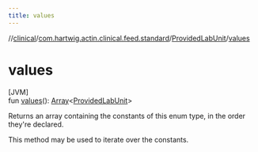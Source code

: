 ```yaml
---
title: values
---
```

//[clinical](../../../index.html)/[com.hartwig.actin.clinical.feed.standard](../index.html)/[ProvidedLabUnit](index.html)/[values](values.html)



# values



[JVM]\
fun [values](values.html)(): [Array](https://kotlinlang.org/api/latest/jvm/stdlib/kotlin/-array/index.html)&lt;[ProvidedLabUnit](index.html)&gt;



Returns an array containing the constants of this enum type, in the order they're declared.



This method may be used to iterate over the constants.




